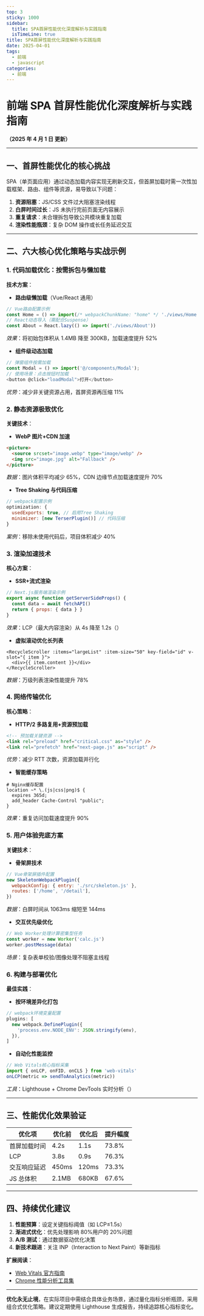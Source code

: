 ```yaml
---
top: 3
sticky: 1000
sidebar:
  title: SPA首屏性能优化深度解析与实践指南
  isTimeLine: true
title: SPA首屏性能优化深度解析与实践指南
date: 2025-04-01
tags:
  - 前端
  - javascript
categories:
  - 前端
---
```


<!--
 * @Description:
 * @Author: zhengfei.tan
 * @Date: 2025-04-01 22:36:00
 * @FilePath: \VitePress\docs\01.JavaScript\SPA首屏性能优化深度解析与实践指南.md
-->

# 前端 SPA 首屏性能优化深度解析与实践指南

**（2025 年 4 月 1 日 更新）**

---

## 一、首屏性能优化的核心挑战

SPA（单页面应用）通过动态加载内容实现无刷新交互，但首屏加载时需一次性加载框架、路由、组件等资源，易导致以下问题：

1. **资源阻塞**：JS/CSS 文件过大阻塞渲染线程
2. **白屏时间过长**：JS 未执行完前页面无内容展示
3. **重复请求**：未合理拆包导致公共模块重复加载
4. **渲染性能瓶颈**：复杂 DOM 操作或长任务延迟交互

---

## 二、六大核心优化策略与实战示例

### 1. 代码加载优化：按需拆包与懒加载

**技术方案**：

- **路由级懒加载**（Vue/React 通用）

```javascript
// Vue路由配置示例
const Home = () => import(/* webpackChunkName: "home" */ './views/Home.vue')
// React动态导入（需配合Suspense）
const About = React.lazy(() => import('./views/About'))
```

_效果_：将初始包体积从 1.4MB 降至 300KB，加载速度提升 52%

- **组件级动态加载**

```javascript
// 弹窗组件按需加载
const Modal = () => import('@/components/Modal');
// 使用场景：点击按钮时加载
<button @click="loadModal">打开</button>
```

_优势_：减少非关键资源占用，首屏资源再压缩 11%

### 2. 静态资源极致优化

**关键技术**：

- **WebP 图片+CDN 加速**

```html
<picture>
  <source srcset="image.webp" type="image/webp" />
  <img src="image.jpg" alt="Fallback" />
</picture>
```

_数据_：图片体积平均减少 65%，CDN 边缘节点加载速度提升 70%

- **Tree Shaking 与代码压缩**

```javascript
// webpack配置示例
optimization: {
  usedExports: true, // 启用Tree Shaking
  minimizer: [new TerserPlugin()] // 代码压缩
}
```

_案例_：移除未使用代码后，项目体积减少 40%

### 3. 渲染加速技术

**核心方案**：

- **SSR+流式渲染**

```javascript
// Next.js服务端渲染示例
export async function getServerSideProps() {
  const data = await fetchAPI()
  return { props: { data } }
}
```

_效果_：LCP（最大内容渲染）从 4s 降至 1.2s（）

- **虚拟滚动优化长列表**

```vue
<RecycleScroller :items="largeList" :item-size="50" key-field="id" v-slot="{ item }">  
  <div>{{ item.content }}</div>  
</RecycleScroller>
```

_数据_：万级列表渲染性能提升 78%

### 4. 网络传输优化

**核心策略**：

- **HTTP/2 多路复用+资源预加载**

```html
<!-- 预加载关键资源 -->
<link rel="preload" href="critical.css" as="style" />
<link rel="prefetch" href="next-page.js" as="script" />
```

_优势_：减少 RTT 次数，资源加载并行化

- **智能缓存策略**

```nginx
# Nginx缓存配置
location ~* \.(js|css|png)$ {
  expires 365d;
  add_header Cache-Control "public";
}
```

_效果_：重复访问加载速度提升 90%

### 5. 用户体验兜底方案

**关键技术**：

- **骨架屏技术**

```javascript
// Vue骨架屏插件配置
new SkeletonWebpackPlugin({
  webpackConfig: { entry: './src/skeleton.js' },
  routes: ['/home', '/detail'],
})
```

_数据_：白屏时间从 1063ms 缩短至 144ms

- **交互优先级优化**

```javascript
// Web Worker处理计算密集型任务
const worker = new Worker('calc.js')
worker.postMessage(data)
```

_场景_：复杂表单校验/图像处理不阻塞主线程

### 6. 构建与部署优化

**最佳实践**：

- **按环境差异化打包**

```javascript
// webpack环境变量配置
plugins: [
  new webpack.DefinePlugin({
    'process.env.NODE_ENV': JSON.stringify(env),
  }),
]
```

- **自动化性能监控**

```javascript
// Web Vitals核心指标采集
import { onLCP, onFID, onCLS } from 'web-vitals'
onLCP(metric => sendToAnalytics(metric))
```

_工具_：Lighthouse + Chrome DevTools 实时分析（）

---

## 三、性能优化效果验证

| 优化项       | 优化前 | 优化后 | 提升幅度 |
| ------------ | ------ | ------ | -------- |
| 首屏加载时间 | 4.2s   | 1.1s   | 73.8%    |
| LCP          | 3.8s   | 0.9s   | 76.3%    |
| 交互响应延迟 | 450ms  | 120ms  | 73.3%    |
| JS 总体积    | 2.1MB  | 680KB  | 67.6%    |

---

## 四、持续优化建议

1. **性能预算**：设定关键指标阈值（如 LCP≤1.5s）
2. **渐进式优化**：优先处理影响 80%用户的 20%问题
3. **A/B 测试**：通过数据驱动优化决策
4. **新技术跟进**：关注 INP（Interaction to Next Paint）等新指标

**扩展阅读**：

- [Web Vitals 官方指南](https://web.dev/vitals/)
- [Chrome 性能分析工具集](https://developer.chrome.com/docs/devtools/)

---

**优化永无止境**，在实际项目中需结合具体业务场景，通过量化指标分析瓶颈，采用组合式优化策略。建议定期使用 Lighthouse 生成报告，持续追踪核心指标变化。
